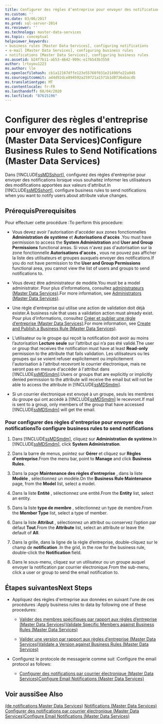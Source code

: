 ```yaml
---
title: Configurer des règles d’entreprise pour envoyer des notifications (Master Data Services) | Microsoft Docs
ms.custom: ''
ms.date: 03/06/2017
ms.prod: sql-server-2014
ms.reviewer: ''
ms.technology: master-data-services
ms.topic: conceptual
helpviewer_keywords:
- business rules [Master Data Services], configuring notifications
- e-mail [Master Data Services], configuring business rules
- notifications [Master Data Services], configuring business rules
ms.assetid: b24f7b11-ab53-4642-999c-e17b543b3558
author: lrtoyou1223
ms.author: lle
ms.openlocfilehash: cb1a12167dffe123e55760f031e21499fe22a945
ms.sourcegitcommit: ad4d92dce894592a259721a1571b1d8736abacdb
ms.translationtype: MT
ms.contentlocale: fr-FR
ms.lasthandoff: 08/04/2020
ms.locfileid: "87615196"
---
```

# <a name="configure-business-rules-to-send-notifications-master-data-services"></a><span data-ttu-id="1e711-102">Configurer des règles d'entreprise pour envoyer des notifications (Master Data Services)</span><span class="sxs-lookup"><span data-stu-id="1e711-102">Configure Business Rules to Send Notifications (Master Data Services)</span></span>
  <span data-ttu-id="1e711-103">Dans [!INCLUDE[ssMDSshort](../includes/ssmdsshort-md.md)], configurez des règles d'entreprise pour envoyer des notifications lorsque vous souhaitez informer les utilisateurs des modifications apportées aux valeurs d'attribut.</span><span class="sxs-lookup"><span data-stu-id="1e711-103">In [!INCLUDE[ssMDSshort](../includes/ssmdsshort-md.md)], configure business rules to send notifications when you want to notify users about attribute value changes.</span></span>  
  
## <a name="prerequisites"></a><span data-ttu-id="1e711-104">Prérequis</span><span class="sxs-lookup"><span data-stu-id="1e711-104">Prerequisites</span></span>  
 <span data-ttu-id="1e711-105">Pour effectuer cette procédure :</span><span class="sxs-lookup"><span data-stu-id="1e711-105">To perform this procedure:</span></span>  
  
-   <span data-ttu-id="1e711-106">Vous devez avoir l'autorisation d'accéder aux zones fonctionnelles **Administration de système** et **Autorisations d'accès** .</span><span class="sxs-lookup"><span data-stu-id="1e711-106">You must have permission to access the **System Administration** and **User and Group Permissions** functional areas.</span></span> <span data-ttu-id="1e711-107">Si vous n'avez pas d'autorisation sur la zone fonctionnelle **Autorisations d'accès** , vous ne pouvez pas afficher la liste des utilisateurs et groupes auxquels envoyer des notifications.</span><span class="sxs-lookup"><span data-stu-id="1e711-107">If you do not have permission to the **User and Group Permissions** functional area, you cannot view the list of users and groups to send notifications to.</span></span>  
  
-   <span data-ttu-id="1e711-108">Vous devez être administrateur de modèle.</span><span class="sxs-lookup"><span data-stu-id="1e711-108">You must be a model administrator.</span></span> <span data-ttu-id="1e711-109">Pour plus d’informations, consultez [administrateurs &#40;Master Data Services&#41;](administrators-master-data-services.md).</span><span class="sxs-lookup"><span data-stu-id="1e711-109">For more information, see [Administrators &#40;Master Data Services&#41;](administrators-master-data-services.md).</span></span>  
  
-   <span data-ttu-id="1e711-110">Une règle d'entreprise qui utilise une action de validation doit déjà exister.</span><span class="sxs-lookup"><span data-stu-id="1e711-110">A business rule that uses a validation action must already exist.</span></span> <span data-ttu-id="1e711-111">Pour plus d’informations, consultez [Créer et publier une règle d’entreprise &#40;Master Data Services&#41;](../../2014/master-data-services/create-and-publish-a-business-rule-master-data-services.md).</span><span class="sxs-lookup"><span data-stu-id="1e711-111">For more information, see [Create and Publish a Business Rule &#40;Master Data Services&#41;](../../2014/master-data-services/create-and-publish-a-business-rule-master-data-services.md).</span></span>  
  
-   <span data-ttu-id="1e711-112">L’utilisateur ou le groupe qui reçoit la notification doit avoir au moins l’autorisation **Lecture seule** sur l’attribut qui n’a pas été validé.</span><span class="sxs-lookup"><span data-stu-id="1e711-112">The user or group that receives the notification must have at least **Read-only** permission to the attribute that fails validation.</span></span> <span data-ttu-id="1e711-113">Les utilisateurs ou les groupes qui se voient refuser explicitement ou implicitement l'autorisation à l'attribut recevront le courrier électronique, mais ne seront pas en mesure d'accéder à l'attribut dans [!INCLUDE[ssMDSmdm](../includes/ssmdsmdm-md.md)].</span><span class="sxs-lookup"><span data-stu-id="1e711-113">Users or groups that are explicitly or implicitly denied permission to the attribute will receive the email but will not be able to access the attribute in [!INCLUDE[ssMDSmdm](../includes/ssmdsmdm-md.md)].</span></span>  
  
-   <span data-ttu-id="1e711-114">Si un courrier électronique est envoyé à un groupe, seuls les membres du groupe qui ont accédé à [!INCLUDE[ssMDSmdm](../includes/ssmdsmdm-md.md)] le recevront.</span><span class="sxs-lookup"><span data-stu-id="1e711-114">If mail is sent to a group, only members of the group that have accessed [!INCLUDE[ssMDSmdm](../includes/ssmdsmdm-md.md)] will get the email.</span></span>  
  
### <a name="to-configure-business-rules-to-send-notifications"></a><span data-ttu-id="1e711-115">Pour configurer des règles d'entreprise pour envoyer des notifications</span><span class="sxs-lookup"><span data-stu-id="1e711-115">To configure business rules to send notifications</span></span>  
  
1.  <span data-ttu-id="1e711-116">Dans [!INCLUDE[ssMDSmdm](../includes/ssmdsmdm-md.md)], cliquez sur **Administration de système**.</span><span class="sxs-lookup"><span data-stu-id="1e711-116">In [!INCLUDE[ssMDSmdm](../includes/ssmdsmdm-md.md)], click **System Administration**.</span></span>  
  
2.  <span data-ttu-id="1e711-117">Dans la barre de menus, pointez sur **Gérer** et cliquez sur **Règles d'entreprise**.</span><span class="sxs-lookup"><span data-stu-id="1e711-117">From the menu bar, point to **Manage** and click **Business Rules**.</span></span>  
  
3.  <span data-ttu-id="1e711-118">Dans la page **Maintenance des règles d’entreprise** , dans la liste **Modèle** , sélectionnez un modèle.</span><span class="sxs-lookup"><span data-stu-id="1e711-118">On the **Business Rule Maintenance** page, from the **Model** list, select a model.</span></span>  
  
4.  <span data-ttu-id="1e711-119">Dans la liste **Entité** , sélectionnez une entité.</span><span class="sxs-lookup"><span data-stu-id="1e711-119">From the **Entity** list, select an entity.</span></span>  
  
5.  <span data-ttu-id="1e711-120">Dans la liste **type de membre** , sélectionnez un type de membre.</span><span class="sxs-lookup"><span data-stu-id="1e711-120">From the **Member Type** list, select a type of member.</span></span>  
  
6.  <span data-ttu-id="1e711-121">Dans la liste **Attribut** , sélectionnez un attribut ou conservez l’option par défaut **Tout**.</span><span class="sxs-lookup"><span data-stu-id="1e711-121">From the **Attribute** list, select an attribute or leave the default of **All**.</span></span>  
  
7.  <span data-ttu-id="1e711-122">Dans la grille, dans la ligne de la règle d’entreprise, double-cliquez sur le champ de **notification** .</span><span class="sxs-lookup"><span data-stu-id="1e711-122">In the grid, in the row for the business rule, double-click the **Notification** field.</span></span>  
  
8.  <span data-ttu-id="1e711-123">Dans le sous-menu, cliquez sur un utilisateur ou un groupe auquel envoyer la notification par courrier électronique.</span><span class="sxs-lookup"><span data-stu-id="1e711-123">From the sub-menu, click a user or group to send the email notification to.</span></span>  
  
## <a name="next-steps"></a><span data-ttu-id="1e711-124">Étapes suivantes</span><span class="sxs-lookup"><span data-stu-id="1e711-124">Next Steps</span></span>  
  
-   <span data-ttu-id="1e711-125">Appliquez des règles d'entreprise aux données en suivant l'une de ces procédures :</span><span class="sxs-lookup"><span data-stu-id="1e711-125">Apply business rules to data by following one of these procedures:</span></span>  
  
    -   [<span data-ttu-id="1e711-126">Valider des membres spécifiques par rapport aux règles d’entreprise &#40;Master Data Services&#41;</span><span class="sxs-lookup"><span data-stu-id="1e711-126">Validate Specific Members against Business Rules &#40;Master Data Services&#41;</span></span>](../../2014/master-data-services/validate-specific-members-against-business-rules-master-data-services.md)  
  
    -   [<span data-ttu-id="1e711-127">Valider une version par rapport aux règles d’entreprise &#40;Master Data Services&#41;</span><span class="sxs-lookup"><span data-stu-id="1e711-127">Validate a Version against Business Rules &#40;Master Data Services&#41;</span></span>](../../2014/master-data-services/validate-a-version-against-business-rules-master-data-services.md)  
  
-   <span data-ttu-id="1e711-128">Configurez le protocole de messagerie comme suit :</span><span class="sxs-lookup"><span data-stu-id="1e711-128">Configure the email protocol as follows:</span></span>  
  
    -   [<span data-ttu-id="1e711-129">Configurer des notifications par courrier électronique &#40;Master Data Services&#41;</span><span class="sxs-lookup"><span data-stu-id="1e711-129">Configure Email Notifications &#40;Master Data Services&#41;</span></span>](../../2014/master-data-services/configure-email-notifications-master-data-services.md)  
  
## <a name="see-also"></a><span data-ttu-id="1e711-130">Voir aussi</span><span class="sxs-lookup"><span data-stu-id="1e711-130">See Also</span></span>  
 <span data-ttu-id="1e711-131">[&#40;de notifications Master Data Services&#41;](../../2014/master-data-services/notifications-master-data-services.md) </span><span class="sxs-lookup"><span data-stu-id="1e711-131">[Notifications &#40;Master Data Services&#41;](../../2014/master-data-services/notifications-master-data-services.md) </span></span>  
 [<span data-ttu-id="1e711-132">Configurer des notifications par courrier électronique &#40;Master Data Services&#41;</span><span class="sxs-lookup"><span data-stu-id="1e711-132">Configure Email Notifications &#40;Master Data Services&#41;</span></span>](../../2014/master-data-services/configure-email-notifications-master-data-services.md)  
  
  
